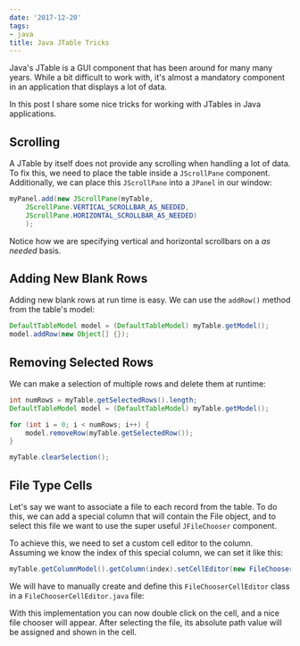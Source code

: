 ```yaml
---
date: '2017-12-20'
tags:
- java
title: Java JTable Tricks
---
```


Java's JTable is a GUI component that has been around for many many years. While a bit difficult to work with, it's almost a mandatory component in an application that displays a lot of data.

In this post I share some nice tricks for working with JTables in Java applications.

## Scrolling

A JTable by itself does not provide any scrolling when handling a lot of data. To fix this, we need to place the table inside a `JScrollPane` component. Additionally, we can place this `JScrollPane` into a `JPanel` in our window:

```java
myPanel.add(new JScrollPane(myTable,
    JScrollPane.VERTICAL_SCROLLBAR_AS_NEEDED,
    JScrollPane.HORIZONTAL_SCROLLBAR_AS_NEEDED)
    );
```

<!--more-->

Notice how we are specifying vertical and horizontal scrollbars on a _as needed_ basis.

## Adding New Blank Rows

Adding new blank rows at run time is easy. We can use the `addRow()` method from the table's model:

```java
DefaultTableModel model = (DefaultTableModel) myTable.getModel();
model.addRow(new Object[] {});
```

## Removing Selected Rows

We can make a selection of multiple rows and delete them at runtime:

```java
int numRows = myTable.getSelectedRows().length;
DefaultTableModel model = (DefaultTableModel) myTable.getModel();

for (int i = 0; i < numRows; i++) {
    model.removeRow(myTable.getSelectedRow());
}

myTable.clearSelection();
```

## File Type Cells

Let's say we want to associate a file to each record from the table. To do this, we can add a special column that will contain the File object, and to select this file we want to use the super useful `JFileChooser` component.

To achieve this, we need to set a custom cell editor to the column. Assuming we know the index of this special column, we can set it like this:

```java
myTable.getColumnModel().getColumn(index).setCellEditor(new FileChooserCellEditor());
```

We will have to manually create and define this `FileChooserCellEditor` class in a `FileChooserCellEditor.java` file:

<script src="https://gist.github.com/BigChief45/4aefbece5d88182424123a3a50519cf2.js"></script>

With this implementation you can now double click on the cell, and a nice file chooser will appear. After selecting the file, its absolute path value will be assigned and shown in the cell.